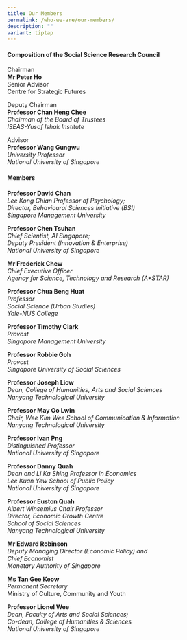 ```yaml
---
title: Our Members
permalink: /who-we-are/our-members/
description: ""
variant: tiptap
---
```

<h4><strong>Composition of the Social Science Research Council</strong></h4>
<p>Chairman
<br><strong>Mr Peter Ho </strong>
<br>Senior Advisor
<br>Centre for Strategic Futures</p>
<p>Deputy Chairman
<br><strong>Professor Chan Heng Chee</strong> 
<br><em>Chairman of the Board of Trustees</em> 
<br><em>ISEAS-Yusof Ishak Institute </em>
</p>
<p>Advisor
<br><strong>Professor Wang Gungwu </strong>
<br><em>University Professor</em> 
<br><em>National University of Singapore</em>
</p>
<p></p>
<h4><strong>Members</strong></h4>
<p><strong>Professor David Chan</strong> 
<br><em>Lee Kong Chian Professor of Psychology;<br>Director, Behavioural Sciences Initiative (BSI)</em> 
<br><em>Singapore Management University</em>
</p>
<p><strong>Professor Chen Tsuhan</strong> 
<br><em>Chief Scientist, AI Singapore;<br>Deputy President (Innovation &amp; Enterprise)</em> 
<br><em>National University of Singapore</em>
</p>
<p><strong>Mr Frederick Chew</strong> 
<br><em>Chief Executive Officer</em> 
<br><em>Agency for Science, Technology and Research (A*STAR)</em>
</p>
<p><strong>Professor Chua Beng Huat</strong> 
<br><em>Professor</em> 
<br><em>Social Science (Urban Studies)</em> 
<br><em>Yale-NUS College</em>
</p>
<p><strong>Professor Timothy Clark</strong> 
<br><em>Provost</em> 
<br><em>Singapore Management University</em>
</p>
<p><strong>Professor Robbie Goh</strong> 
<br><em>Provost<br>Singapore University of Social Sciences</em>
</p>
<p><strong>Professor Joseph Liow</strong> 
<br><em>Dean, College of Humanities, Arts and Social Sciences</em> 
<br><em>Nanyang Technological University</em>
</p>
<p><strong>Professor May Oo Lwin</strong> 
<br><em>Chair, Wee Kim Wee School of Communication &amp; Information</em> 
<br><em>Nanyang Technological University</em>
</p>
<p><strong>Professor Ivan Png</strong> 
<br><em>Distinguished Professor</em> 
<br><em>National University of Singapore</em>
</p>
<p><strong>Professor Danny Quah</strong> 
<br><em>Dean and Li Ka Shing Professor in Economics</em> 
<br><em>Lee Kuan Yew School of Public Policy</em> 
<br><em>National University of Singapore</em>
</p>
<p><strong>Professor Euston Quah</strong> 
<br><em>Albert Winsemius Chair Professor</em> 
<br><em>Director, Economic Growth Centre</em> 
<br><em>School of Social Sciences</em> 
<br><em>Nanyang Technological University</em>
</p>
<p><strong>Mr Edward Robinson</strong> 
<br><em>Deputy Managing Director (Economic Policy) and<br>Chief Economist</em> 
<br><em>Monetary Authority of Singapore</em>
</p>
<p><strong>Ms Tan Gee Keow</strong> 
<br><em>Permanent Secretary</em> 
<br>Ministry of Culture, Community and Youth</p>
<p><strong>Professor Lionel Wee</strong> 
<br><em>Dean, Faculty of Arts and Social Sciences;</em> 
<br><em>Co-dean, College of Humanities &amp; Sciences</em> 
<br><em>National University of Singapore</em>
</p>